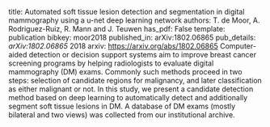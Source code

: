 title: Automated soft tissue lesion detection and segmentation in digital mammography using a u-net deep learning network
authors: T. de Moor, A. Rodriguez-Ruiz, R. Mann and J. Teuwen
has_pdf: False
template: publication
bibkey: moor2018
published_in: arXiv:1802.06865
pub_details: <i>arXiv:1802.06865</i> 2018
arxiv: https://arxiv.org/abs/1802.06865
Computer-aided detection or decision support systems aim to improve breast cancer screening programs by helping radiologists to evaluate digital mammography (DM) exams. Commonly such methods proceed in two steps: selection of candidate regions for malignancy, and later classification as either malignant or not. In this study, we present a candidate detection method based on deep learning to automatically detect and additionally segment soft tissue lesions in DM. A database of DM exams (mostly bilateral and two views) was collected from our institutional archive. 


